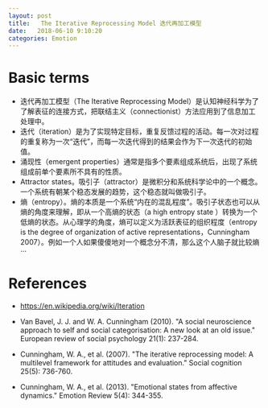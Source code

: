 ```yaml
---
layout: post
title:   The Iterative Reprocessing Model 迭代再加工模型
date:   2018-06-10 9:10:20
categories: Emotion
---
```


# Basic terms

* 迭代再加工模型（The Iterative Reprocessing Model）是认知神经科学为了了解表征的连接方式，把联结主义（connectionist）方法应用到了信息加工处理中。
* 迭代（iteration）是为了实现特定目标，重复反馈过程的活动。每一次对过程的重复称为一次“迭代”，而每一次迭代得到的结果会作为下一次迭代的初始值。
* 涌现性（emergent properties）通常是指多个要素组成系统后，出现了系统组成前单个要素所不具有的性质。
* Attractor states。吸引子（attractor）是微积分和系统科学论中的一个概念。一个系统有朝某个稳态发展的趋势，这个稳态就叫做吸引子。
* 熵（entropy）。熵的本质是一个系统“内在的混乱程度”。吸引子状态也可以从熵的角度来理解，即从一个高熵的状态（a high entropy state ）转换为一个低熵的状态。从心理学的角度，熵可以定义为活跃表征的组织程度（entropy is the degree of
organization of active representations，Cunningham 2007）。例如一个人如果傻傻地对一个概念分不清，那么这个人脑子就比较熵···


# References

* https://en.wikipedia.org/wiki/Iteration

* Van Bavel, J. J. and W. A. Cunningham (2010). "A social neuroscience approach to self and social categorisation: A new look at an old issue." European review of social psychology 21(1): 237-284.


* Cunningham, W. A., et al. (2007). "The iterative reprocessing model: A multilevel framework for attitudes and evaluation." Social cognition 25(5): 736-760.

* Cunningham, W. A., et al. (2013). "Emotional states from affective dynamics." Emotion Review 5(4): 344-355.
